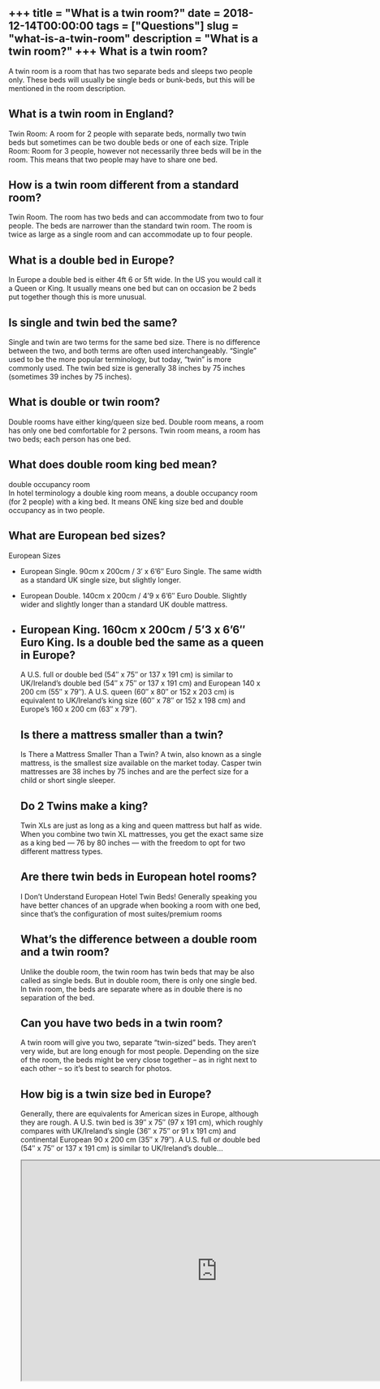 +++
title = "What is a twin room?"
date = 2018-12-14T00:00:00
tags = ["Questions"]
slug = "what-is-a-twin-room"
description = "What is a twin room?"
+++
What is a twin room?
--------------------

A twin room is a room that has two separate beds and sleeps two people only. These beds will usually be single beds or bunk-beds, but this will be mentioned in the room description.

What is a twin room in England?
-------------------------------

Twin Room: A room for 2 people with separate beds, normally two twin beds but sometimes can be two double beds or one of each size. Triple Room: Room for 3 people, however not necessarily three beds will be in the room. This means that two people may have to share one bed.

How is a twin room different from a standard room?
--------------------------------------------------

Twin Room. The room has two beds and can accommodate from two to four people. The beds are narrower than the standard twin room. The room is twice as large as a single room and can accommodate up to four people.

What is a double bed in Europe?
-------------------------------

In Europe a double bed is either 4ft 6 or 5ft wide. In the US you would call it a Queen or King. It usually means one bed but can on occasion be 2 beds put together though this is more unusual.

Is single and twin bed the same?
--------------------------------

Single and twin are two terms for the same bed size. There is no difference between the two, and both terms are often used interchangeably. “Single” used to be the more popular terminology, but today, “twin” is more commonly used. The twin bed size is generally 38 inches by 75 inches (sometimes 39 inches by 75 inches).

What is double or twin room?
----------------------------

Double rooms have either king/queen size bed. Double room means, a room has only one bed comfortable for 2 persons. Twin room means, a room has two beds; each person has one bed.

What does double room king bed mean?
------------------------------------

double occupancy room  
In hotel terminology a double king room means, a double occupancy room (for 2 people) with a king bed. It means ONE king size bed and double occupancy as in two people.

What are European bed sizes?
----------------------------

European Sizes

- European Single. 90cm x 200cm / 3′ x 6’6″ Euro Single. The same width as a standard UK single size, but slightly longer.
- European Double. 140cm x 200cm / 4’9 x 6’6″ Euro Double. Slightly wider and slightly longer than a standard UK double mattress.
- European King. 160cm x 200cm / 5’3 x 6’6″ Euro King. Is a double bed the same as a queen in Europe?
    ----------------------------------------------
    
    A U.S. full or double bed (54″ x 75″ or 137 x 191 cm) is similar to UK/Ireland’s double bed (54″ x 75″ or 137 x 191 cm) and European 140 x 200 cm (55″ x 79″). A U.S. queen (60″ x 80″ or 152 x 203 cm) is equivalent to UK/Ireland’s king size (60″ x 78″ or 152 x 198 cm) and Europe’s 160 x 200 cm (63″ x 79″).
    
    Is there a mattress smaller than a twin?
    ----------------------------------------
    
    Is There a Mattress Smaller Than a Twin? A twin, also known as a single mattress, is the smallest size available on the market today. Casper twin mattresses are 38 inches by 75 inches and are the perfect size for a child or short single sleeper.
    
    Do 2 Twins make a king?
    -----------------------
    
    Twin XLs are just as long as a king and queen mattress but half as wide. When you combine two twin XL mattresses, you get the exact same size as a king bed — 76 by 80 inches — with the freedom to opt for two different mattress types.
    
    Are there twin beds in European hotel rooms?
    --------------------------------------------
    
    I Don’t Understand European Hotel Twin Beds! Generally speaking you have better chances of an upgrade when booking a room with one bed, since that’s the configuration of most suites/premium rooms
    
    What’s the difference between a double room and a twin room?
    ------------------------------------------------------------
    
    Unlike the double room, the twin room has twin beds that may be also called as single beds. But in double room, there is only one single bed. In twin room, the beds are separate where as in double there is no separation of the bed.
    
    Can you have two beds in a twin room?
    -------------------------------------
    
    A twin room will give you two, separate “twin-sized” beds. They aren’t very wide, but are long enough for most people. Depending on the size of the room, the beds might be very close together – as in right next to each other – so it’s best to search for photos.
    
    How big is a twin size bed in Europe?
    -------------------------------------
    
    Generally, there are equivalents for American sizes in Europe, although they are rough. A U.S. twin bed is 39″ x 75″ (97 x 191 cm), which roughly compares with UK/Ireland’s single (36″ x 75″ or 91 x 191 cm) and continental European 90 x 200 cm (35″ x 79″). A U.S. full or double bed (54″ x 75″ or 137 x 191 cm) is similar to UK/Ireland’s double…
    
    <iframe allow="accelerometer; autoplay; clipboard-write; encrypted-media; gyroscope; picture-in-picture" allowfullscreen="" class="__youtube_prefs__  epyt-is-override  no-lazyload" data-no-lazy="1" data-origheight="433" data-origwidth="770" data-skipgform_ajax_framebjll="" height="433" id="_ytid_45207" loading="lazy" src="https://www.youtube.com/embed/RM19_pTzVwo?enablejsapi=1&autoplay=0&cc_load_policy=0&cc_lang_pref=&iv_load_policy=1&loop=0&modestbranding=0&rel=1&fs=1&playsinline=0&autohide=2&theme=dark&color=red&controls=1&" title="YouTube player" width="770"></iframe>